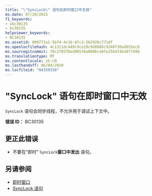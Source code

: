 ```yaml
---
title: "\"SyncLock\" 语句在即时窗口中无效"
ms.date: 07/20/2015
f1_keywords:
- vbc30135
- bc30135
helpviewer_keywords:
- BC30135
ms.assetid: 099771a1-5bf4-4c16-8fc3-262926c771df
ms.openlocfilehash: 4c1311dc449c9ce19c9d8086c9348730ad655ec8
ms.sourcegitcommit: f8c270376ed905f6a8896ce0fe25b4f4b38ff498
ms.translationtype: MT
ms.contentlocale: zh-CN
ms.lasthandoff: 06/04/2020
ms.locfileid: "84359330"
---
```

# <a name="synclock-statements-are-not-valid-in-the-immediate-window"></a>"SyncLock" 语句在即时窗口中无效
`SyncLock` 语句会同步线程，不允许用于调试上下文中。  
  
 **错误 ID：** BC30135  
  
## <a name="to-correct-this-error"></a>更正此错误  
  
- 不要在“即时” `SyncLock`**窗口中发出** 语句。  
  
## <a name="see-also"></a>另请参阅

- [即时窗口](/visualstudio/ide/reference/immediate-window)
- [SyncLock 语句](../language-reference/statements/synclock-statement.md)
